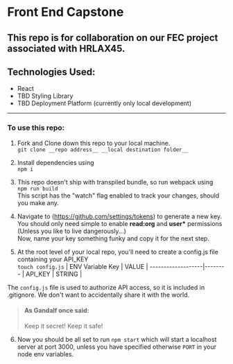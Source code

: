 # Front End Capstone

This repo is for collaboration on our FEC project associated with HRLAX45.
-----


## Technologies Used:
  * React
  * TBD Styling Library
  * TBD Deployment Platform (currently only local development)

-----
### To use this repo:
1.  Fork and Clone down this repo to your local machine. <br>
    `git clone __repo address__ __local destination folder__`
2. Install dependencies using <br>
    `npm i`
3. This repo doesn't ship with transpiled bundle, so run webpack using <br>
    `npm run build` <br>
    This script has the "watch" flag enabled to track your changes, should you make any. <br>
    
4. Navigate to (https://github.com/settings/tokens) to generate a new key. <br>
    You should only need simple to enable __read:org__ and __user*__ permissions (Unless you like to live dangerously...)<br>
    Now, name your key something funky and copy it for the next step. <br>
5. At the root level of your local repo, you'll need to create a config.js file containing your API_KEY <br>
    `touch config.js`
    | ENV Variable Key | VALUE |
    -------------------|--------
    | API_KEY          | STRING | <br>

  The  `config.js` file is used to authorize API access, so it is included in .gitignore. We don't want to accidentally share it with the world.
  > #### As Gandalf once said:
  > Keep it secret! Keep it safe!

6. Now you should be all set to run `npm start` which will start a localhost server at port 3000, unless you have specified otherwise `PORT` in your node env variables.
